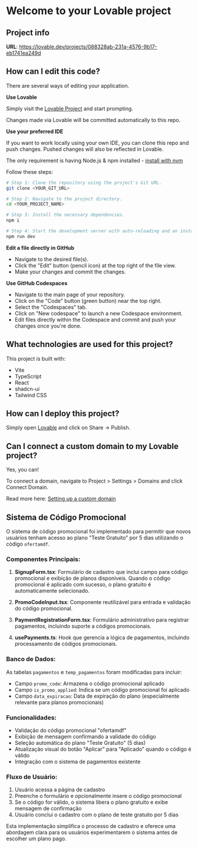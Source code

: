 # Welcome to your Lovable project

## Project info

**URL**: https://lovable.dev/projects/088328ab-231a-4576-9b17-eb1741ea249d

## How can I edit this code?

There are several ways of editing your application.

**Use Lovable**

Simply visit the [Lovable Project](https://lovable.dev/projects/088328ab-231a-4576-9b17-eb1741ea249d) and start prompting.

Changes made via Lovable will be committed automatically to this repo.

**Use your preferred IDE**

If you want to work locally using your own IDE, you can clone this repo and push changes. Pushed changes will also be reflected in Lovable.

The only requirement is having Node.js & npm installed - [install with nvm](https://github.com/nvm-sh/nvm#installing-and-updating)

Follow these steps:

```sh
# Step 1: Clone the repository using the project's Git URL.
git clone <YOUR_GIT_URL>

# Step 2: Navigate to the project directory.
cd <YOUR_PROJECT_NAME>

# Step 3: Install the necessary dependencies.
npm i

# Step 4: Start the development server with auto-reloading and an instant preview.
npm run dev
```

**Edit a file directly in GitHub**

- Navigate to the desired file(s).
- Click the "Edit" button (pencil icon) at the top right of the file view.
- Make your changes and commit the changes.

**Use GitHub Codespaces**

- Navigate to the main page of your repository.
- Click on the "Code" button (green button) near the top right.
- Select the "Codespaces" tab.
- Click on "New codespace" to launch a new Codespace environment.
- Edit files directly within the Codespace and commit and push your changes once you're done.

## What technologies are used for this project?

This project is built with:

- Vite
- TypeScript
- React
- shadcn-ui
- Tailwind CSS

## How can I deploy this project?

Simply open [Lovable](https://lovable.dev/projects/088328ab-231a-4576-9b17-eb1741ea249d) and click on Share -> Publish.

## Can I connect a custom domain to my Lovable project?

Yes, you can!

To connect a domain, navigate to Project > Settings > Domains and click Connect Domain.

Read more here: [Setting up a custom domain](https://docs.lovable.dev/tips-tricks/custom-domain#step-by-step-guide)

## Sistema de Código Promocional

O sistema de código promocional foi implementado para permitir que novos usuários tenham acesso ao plano "Teste Gratuito" por 5 dias utilizando o código `ofertamdf`.

### Componentes Principais:

1. **SignupForm.tsx**: Formulário de cadastro que inclui campo para código promocional e exibição de planos disponíveis. Quando o código promocional é aplicado com sucesso, o plano gratuito é automaticamente selecionado.

2. **PromoCodeInput.tsx**: Componente reutilizável para entrada e validação do código promocional.

3. **PaymentRegistrationForm.tsx**: Formulário administrativo para registrar pagamentos, incluindo suporte a códigos promocionais.

4. **usePayments.ts**: Hook que gerencia a lógica de pagamentos, incluindo processamento de códigos promocionais.

### Banco de Dados:

As tabelas `pagamentos` e `temp_pagamentos` foram modificadas para incluir:
- Campo `promo_code`: Armazena o código promocional aplicado
- Campo `is_promo_applied`: Indica se um código promocional foi aplicado
- Campo `data_expiracao`: Data de expiração do plano (especialmente relevante para planos promocionais)

### Funcionalidades:

- Validação do código promocional "ofertamdf"
- Exibição de mensagem confirmando a validade do código
- Seleção automática do plano "Teste Gratuito" (5 dias)
- Atualização visual do botão "Aplicar" para "Aplicado" quando o código é válido
- Integração com o sistema de pagamentos existente

### Fluxo de Usuário:

1. Usuário acessa a página de cadastro
2. Preenche o formulário e opcionalmente insere o código promocional
3. Se o código for válido, o sistema libera o plano gratuito e exibe mensagem de confirmação
4. Usuário conclui o cadastro com o plano de teste gratuito por 5 dias

Esta implementação simplifica o processo de cadastro e oferece uma abordagem clara para os usuários experimentarem o sistema antes de escolher um plano pago.
